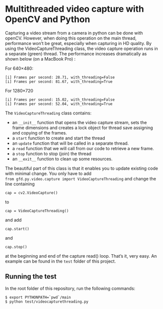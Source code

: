 # Multithreaded video capture with OpenCV and Python

Capturing a video stream from a camera in python can be done with openCV. However, when doing this operation on the main
thread, performance won’t be great, especially when capturing in HD quality. By using the VideoCaptureThreading class, the 
video capture operation runs in a separate (green) thread. The performance increases dramatically as shown below (on 
a MacBook Pro) :

For 640×480:
```
[i] Frames per second: 28.71, with_threading=False
[i] Frames per second: 81.67, with_threading=True
```
For 1280×720
```
[i] Frames per second: 15.02, with_threading=False
[i] Frames per second: 52.04, with_threading=True
```

The `VideoCaptureThreading` class contains:

* an `__init__` function that opens the video capture stream, sets the frame dimensions and creates a lock object for 
thread save assigning and copying of the frames.
* a `start` function to create and start the thread
* an `update` function that will be called in a separate thread.
* a `read` function that we will call from our code to retrieve a new frame.
* a `stop` function to stop (join) the thread
* an `__exit__` function to clean up some resources.

The beautiful part of this class is that it enables you to update existing code with minimal change. You only have to 
add  
```from gfd.py.video.capture import VideoCaptureThreading```
and change the line containing
```
cap = cv2.VideoCapture()
```
to
```
cap = VideoCaptureThreading()
```
and add
```
cap.start()
```
and
```
cap.stop()
```
at the beginning and end of the capture read() loop. That’s it, very easy. An example can be found in the `test` folder of
this project.

## Running the test

In the root folder of this repository, run the following commands:

```
$ export PYTHONPATH=`pwd`/main
$ python test/videocapturethreading.py
```
